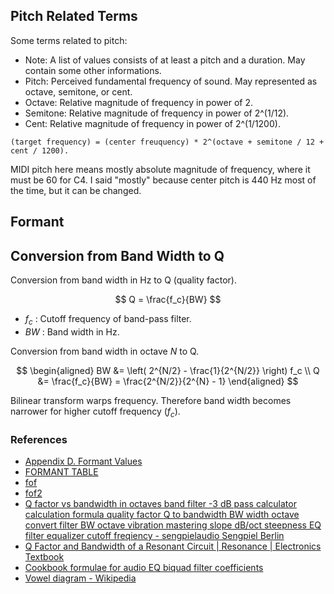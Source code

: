 ## Pitch Related Terms
Some terms related to pitch:

- Note: A list of values consists of at least a pitch and a duration. May contain some
  other informations.
- Pitch: Perceived fundamental frequency of sound. May represented as octave, semitone,
  or cent.
- Octave: Relative magnitude of frequency in power of 2.
- Semitone: Relative magnitude of frequency in power of 2^(1/12).
- Cent: Relative magnitude of frequency in power of 2^(1/1200).

```
(target frequency) = (center freuquency) * 2^(octave + semitone / 12 + cent / 1200).
```

MIDI pitch here means mostly absolute magnitude of frequency, where it must be 60 for
C4. I said "mostly" because center pitch is 440 Hz most of the time, but it can be
changed.

## Formant
## Conversion from Band Width to Q
Conversion from band width in Hz to Q (quality factor).

$$
Q = \frac{f_c}{BW}
$$

- $f_c$ : Cutoff frequency of band-pass filter.
- $BW$ : Band width in Hz.

Conversion from band width in octave $N$ to Q.

$$
\begin{aligned}
BW &= \left( 2^{N/2} - \frac{1}{2^{N/2}} \right) f_c \\
Q &= \frac{f_c}{BW} = \frac{2^{N/2}}{2^{N} - 1}
\end{aligned}
$$

Bilinear transform warps frequency. Therefore band width becomes narrower for higher cutoff frequency ($f_c$).

### References
- [Appendix D. Formant Values](http://www.csounds.com/manual/html/MiscFormants.html)
- [FORMANT TABLE](https://www.classes.cs.uchicago.edu/archive/1999/spring/CS295/Computing_Resources/Csound/CsManual3.48b1.HTML/Appendices/table3.html)
- [fof](http://www.csounds.com/manual/html/fof.html)
- [fof2](http://www.csounds.com/manual/html/fof2.html)
- [Q factor vs bandwidth in octaves band filter -3 dB pass calculator calculation formula quality factor Q to bandwidth BW width octave convert filter BW octave vibration mastering slope dB/oct steepness EQ filter equalizer cutoff freqiency - sengpielaudio Sengpiel Berlin](http://www.sengpielaudio.com/calculator-bandwidth.htm)
- [Q Factor and Bandwidth of a Resonant Circuit | Resonance | Electronics Textbook](https://www.allaboutcircuits.com/textbook/alternating-current/chpt-6/q-and-bandwidth-resonant-circuit/)
- [Cookbook formulae for audio EQ biquad filter coefficients](https://webaudio.github.io/Audio-EQ-Cookbook/audio-eq-cookbook.html)
- [Vowel diagram - Wikipedia](https://en.wikipedia.org/wiki/Vowel_diagram)
